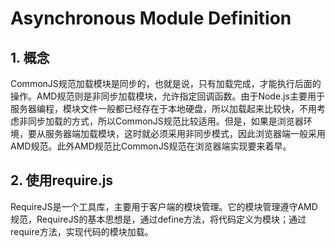 # Asynchronous Module Definition

## 1. 概念
CommonJS规范加载模块是同步的，也就是说，只有加载完成，才能执行后面的操作。AMD规范则是非同步加载模块，允许指定回调函数。由于Node.js主要用于服务器编程，模块文件一般都已经存在于本地硬盘，所以加载起来比较快，不用考虑非同步加载的方式，所以CommonJS规范比较适用。但是，如果是浏览器环境，要从服务器端加载模块，这时就必须采用非同步模式，因此浏览器端一般采用AMD规范。此外AMD规范比CommonJS规范在浏览器端实现要来着早。

## 2. 使用require.js
RequireJS是一个工具库，主要用于客户端的模块管理。它的模块管理遵守AMD规范，RequireJS的基本思想是，通过define方法，将代码定义为模块；通过require方法，实现代码的模块加载。